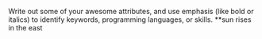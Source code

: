 Write out some of your awesome attributes, and use emphasis (like bold or italics) to identify keywords, programming languages, or skills. 
**sun rises in the east
